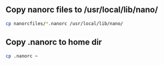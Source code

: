 Copy nanorc files to /usr/local/lib/nano/
-------------
```sh
cp nanorcfiles/*.nanorc /usr/local/lib/nano/
```


Copy .nanorc to home dir
-------------
```sh
cp .nanorc ~
```
